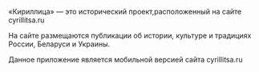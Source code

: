 «Кириллица» — это исторический проект,расположенный на сайте cyrillitsa.ru

На сайте размещаются публикации об истории, культуре и традициях России, Беларуси и Украины.

Данное приложение является мобильной версией сайта cyrillitsa.ru
